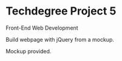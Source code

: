 # Techdegree Project 5

Front-End Web Development

Build webpage with jQuery from a mockup.

Mockup provided.

